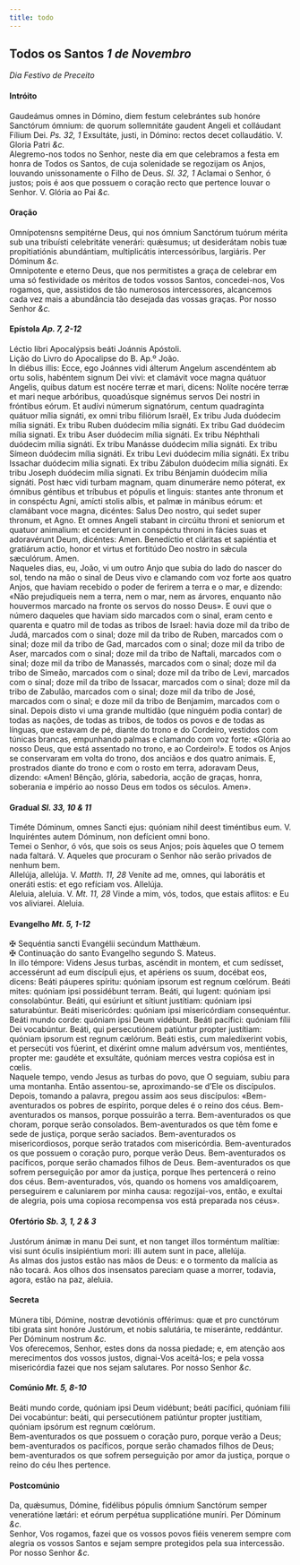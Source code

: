 ```yaml
---
title: todo
---
```

<h2 class="text-center">Todos os Santos <em>1 de Novembro</em></h2>

<em>Dia Festivo de Preceito</em>

<h4 class="text-center">Intróito</h4>
<div class="container-fluid">
<div class="row">
<div class="dropcap text-justify">
Gaudeámus omnes in Dómino, diem festum celebrántes sub honóre Sanctórum ómnium: de quorum sollemnitáte gaudent Angeli et colláudant Fílium Dei. <em>Ps. 32, 1</em> Exsultáte, justi, in Dómino: rectos decet collaudátio.
V. Gloria Patri <em>&c.</em>
</div>
<div class="dropcap text-justify">
Alegremo-nos todos no Senhor, neste dia em que celebramos a festa em honra de Todos os Santos, de cuja solenidade se regozijam os Anjos, louvando unissonamente o Filho de Deus. <em>Sl. 32, 1</em> Aclamai o Senhor, ó justos; pois é aos que possuem o coração recto que pertence louvar o Senhor.
V. Glória ao Pai <em>&c.</em>
</div>
</div>
</div>

<h4 class="text-center">Oração</h4>
<div class="container-fluid">
<div class="row">
<div class="dropcap text-justify">
Omnípotensns sempitérne Deus, qui nos ómnium Sanctórum tuórum mérita sub una tribuísti celebritáte venerári: quǽsumus; ut desiderátam nobis tuæ propitiatiónis abundántiam, multiplicátis intercessóribus, largiáris. Per Dóminum <em>&c.</em>
</div>
<div class="dropcap text-justify">
Omnipotente e eterno Deus, que nos permitistes a graça de celebrar em uma só festividade os méritos de todos vossos Santos, concedei-nos, Vos rogamos, que, assistidos de tão numerosos intercessores, alcancemos cada vez mais a abundância tão desejada das vossas graças. Por nosso Senhor <em>&c.</em>
</div>
</div>
</div>

<h4 class="text-center">Epístola <em>Ap. 7, 2-12</em></h4>
<div class="container-fluid">
<div class="row">
<div class="text-justify">
Léctio libri Apocalýpsis beáti Joánnis Apóstoli.
</div>
<div class="text-justify">
Lição do Livro do Apocalipse do B. Ap.º João.
</div>
<div class="dropcap text-justify">
In diébus illis: Ecce, ego Joánnes vidi álterum Angelum ascendéntem ab ortu solis, habéntem signum Dei vivi: et clamávit voce magna quátuor Angelis, quibus datum est nocére terræ et mari, dicens: Nolíte nocére terræ et mari neque arbóribus, quoadúsque signémus servos Dei nostri in fróntibus eórum. Et audívi númerum signatórum, centum quadragínta quátuor mília signáti, ex omni tribu filiórum Israël, Ex tribu Juda duódecim mília signáti. Ex tribu Ruben duódecim mília signáti. Ex tribu Gad duódecim mília signati. Ex tribu Aser duódecim mília signáti. Ex tribu Néphthali duódecim mília signáti. Ex tribu Manásse duódecim mília signáti. Ex tribu Símeon duódecim mília signáti. Ex tribu Levi duódecim mília signáti. Ex tribu Issachar duódecim mília signati. Ex tribu Zábulon duódecim mília signáti. Ex tribu Joseph duódecim mília signati. Ex tribu Bénjamin duódecim mília signáti. Post hæc vidi turbam magnam, quam dinumeráre nemo póterat, ex ómnibus géntibus et tríbubus et pópulis et linguis: stantes ante thronum et in conspéctu Agni, amícti stolis albis, et palmæ in mánibus eórum: et clamábant voce magna, dicéntes: Salus Deo nostro, qui sedet super thronum, et Agno. Et omnes Angeli stabant in circúitu throni et seniorum et quatuor animalium: et ceciderunt in conspéctu throni in fácies suas et adoravérunt Deum, dicéntes: Amen. Benedíctio et cláritas et sapiéntia et gratiárum actio, honor et virtus et fortitúdo Deo nostro in sǽcula sæculórum. Amen.
</div>
<div class="dropcap text-justify">
Naqueles dias, eu, João, vi um outro Anjo que subia do lado do nascer do sol, tendo na mão o sinal de Deus vivo e clamando com voz forte aos quatro Anjos, que haviam recebido o poder de ferirem a terra e o mar, e dizendo: «Não prejudiqueis nem a terra, nem o mar, nem as árvores, enquanto não houvermos marcado na fronte os servos do nosso Deus». E ouvi que o número daqueles que haviam sido marcados com o sinal, eram cento e quarenta e quatro mil de todas as tribos de Israel: havia doze mil da tribo de Judá, marcados com o sinal; doze mil da tribo de Ruben, marcados com o sinal; doze mil da tribo de Gad, marcados com o sinal; doze mil da tribo de Aser, marcados com o sinal; doze mil da tribo de Naftali, marcados com o sinal; doze mil da tribo de Manassés, marcados com o sinal; doze mil da tribo de Simeão, marcados com o sinal; doze mil da tribo de Levi, marcados com o sinal; doze mil da tribo de Issacar, marcados com o sinal; doze mil da tribo de Zabulão, marcados com o sinal; doze mil da tribo de José, marcados com o sinal; e doze mil da tribo de Benjamim, marcados com o sinal. Depois disto vi uma grande multidão (que ninguém podia contar) de todas as nações, de todas as tribos, de todos os povos e de todas as línguas, que estavam de pé, diante do trono e do Cordeiro, vestidos com túnicas brancas, empunhando palmas e clamando com voz forte: «Glória ao nosso Deus, que está assentado no trono, e ao Cordeiro!». E todos os Anjos se conservaram em volta do trono, dos anciãos e dos quatro animais. E, prostrados diante do trono e com o rosto em terra, adoravam Deus, dizendo: «Amen! Bênção, glória, sabedoria, acção de graças, honra, soberania e império ao nosso Deus em todos os séculos. Amen».
</div>
</div>
</div>

<h4 class="text-center">Gradual <em>Sl. 33, 10 & 11</em></h4>
<div class="container-fluid">
<div class="row">
<div class="dropcap text-justify">
Timéte Dóminum, omnes Sancti ejus: quóniam nihil deest timéntibus eum. V. Inquiréntes autem Dóminum, non defícient omni bono.
</div>
<div class="dropcap text-justify">
Temei o Senhor, ó vós, que sois os seus Anjos; pois àqueles que O temem nada faltará. V. Aqueles que procuram o Senhor não serão privados de nenhum bem.
</div>
<div class="text-justify">
Allelúja, allelúja. V. <em>Matth. 11, 28</em> Veníte ad me, omnes, qui laborátis et oneráti estis: et ego refíciam vos. Allelúja.
</div>
<div class="text-justify">
Aleluia, aleluia. V. <em>Mt. 11, 28</em> Vinde a mim, vós, todos, que estais aflitos: e Eu vos aliviarei. Aleluia.
</div>
</div>
</div>

<h4 class="text-center">Evangelho <em>Mt. 5, 1-12</em></h4>
<div class="container-fluid">
<div class="row">
<div class="text-justify">
<span class="text-danger">&#10016;</span> Sequéntia sancti Evangélii secúndum Matthǽum.
</div>
<div class="text-justify">
<span class="text-danger">&#10016;</span> Continuação do santo Evangelho segundo S. Mateus.
</div>
<div class="dropcap text-justify">
In illo témpore: Videns Jesus turbas, ascéndit in montem, et cum sedísset, accessérunt ad eum discípuli ejus, et apériens os suum, docébat eos, dicens: Beáti páuperes spíritu: quóniam ipsorum est regnum cœlórum. Beáti mites: quóniam ipsi possidébunt terram. Beáti, qui lugent: quóniam ipsi consolabúntur. Beáti, qui esúriunt et sítiunt justítiam: quóniam ipsi saturabúntur. Beáti misericórdes: quóniam ipsi misericórdiam consequéntur. Beáti mundo corde: quóniam ipsi Deum vidébunt. Beáti pacífici: quóniam fílii Dei vocabúntur. Beáti, qui persecutiónem patiúntur propter justítiam: quóniam ipsorum est regnum cælórum. Beáti estis, cum maledíxerint vobis, et persecúti vos fúerint, et dixérint omne malum advérsum vos, mentiéntes, propter me: gaudéte et exsultáte, quóniam merces vestra copiósa est in cœlis.
</div>
<div class="dropcap text-justify">
Naquele tempo, vendo Jesus as turbas do povo, que O seguiam, subiu para uma montanha. Então assentou-se, aproximando-se d’Ele os discípulos. Depois, tomando a palavra, pregou assim aos seus discípulos: «Bem-aventurados os pobres de espírito, porque deles é o reino dos céus. Bem-aventurados os mansos, porque possuirão a terra. Bem-aventurados os que choram, porque serão consolados. Bem-aventurados os que têm fome e sede de justiça, porque serão saciados. Bem-aventurados os misericordiosos, porque serão tratados com misericórdia. Bem-aventurados os que possuem o coração puro, porque verão Deus. Bem-aventurados os pacíficos, porque serão chamados filhos de Deus. Bem-aventurados os que sofrem perseguição por amor da justiça, porque lhes pertencerá o reino dos céus. Bem-aventurados, vós, quando os homens vos amaldiçoarem, perseguirem e caluniarem por minha causa: regozijai-vos, então, e exultai de alegria, pois uma copiosa recompensa vos está preparada nos céus».
</div>
</div>
</div>

<h4 class="text-center">Ofertório <em>Sb. 3, 1, 2 & 3</em></h4>
<div class="container-fluid">
<div class="row">
<div class="dropcap text-justify">
Justórum ánimæ in manu Dei sunt, et non tanget illos torméntum malítiæ: visi sunt óculis insipiéntium mori: illi autem sunt in pace, allelúja.
</div>
<div class="dropcap text-justify">
As almas dos justos estão nas mãos de Deus: e o tormento da malícia as não tocará. Aos olhos dos insensatos pareciam quase a morrer, todavia, agora, estão na paz, aleluia.
</div>
</div>
</div>

<h4 class="text-center">Secreta</h4>
<div class="container-fluid">
<div class="row">
<div class="dropcap text-justify">
Múnera tibi, Dómine, nostræ devotiónis offérimus: quæ et pro cunctórum tibi grata sint honóre Justórum, et nobis salutária, te miseránte, reddántur. Per Dóminum nostrum <em>&c.</em>
</div>
<div class="dropcap text-justify">
Vos oferecemos, Senhor, estes dons da nossa piedade; e, em atenção aos merecimentos dos vossos justos, dignai-Vos aceitá-los; e pela vossa misericórdia fazei que nos sejam salutares. Por nosso Senhor <em>&c.</em>
</div>
</div>
</div>

<h4 class="text-center">Comúnio <em>Mt. 5, 8-10</em></h4>
<div class="container-fluid">
<div class="row">
<div class="dropcap text-justify">
Beáti mundo corde, quóniam ipsi Deum vidébunt; beáti pacífici, quóniam filii Dei vocabúntur: beáti, qui persecutiónem patiúntur propter justítiam, quóniam ipsórum est regnum cœlórum.
</div>
<div class="dropcap text-justify">
Bem-aventurados os que possuem o coração puro, porque verão a Deus; bem-aventurados os pacíficos, porque serão chamados filhos de Deus; bem-aventurados os que sofrem perseguição por amor da justiça, porque o reino do céu lhes pertence.
</div>
</div>
</div>

<h4 class="text-center">Postcomúnio</h4>
<div class="container-fluid">
<div class="row">
<div class="dropcap text-justify">
Da, quǽsumus, Dómine, fidélibus pópulis ómnium Sanctórum semper veneratióne lætári: et eórum perpétua supplicatióne muníri. Per Dóminum <em>&c.</em>
</div>
<div class="dropcap text-justify">
Senhor, Vos rogamos, fazei que os vossos povos fiéis venerem sempre com alegria os vossos Santos e sejam sempre protegidos pela sua intercessão. Por nosso Senhor <em>&c.</em>
</div>
</div>
</div>
